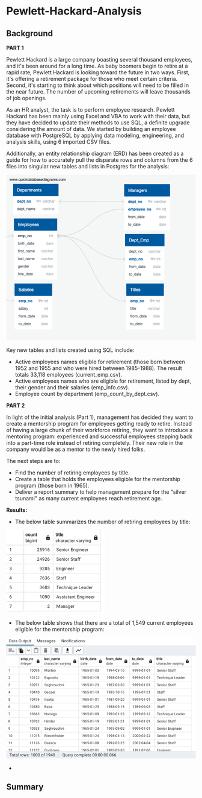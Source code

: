 # Pewlett-Hackard-Analysis
## Background

**PART 1**

Pewlett Hackard is a large company boasting several thousand employees, and it's been around for a long time. As baby boomers begin to retire at a rapid rate, Pewlett Hackard is looking toward the future in two ways. First, it's offering a retirement package for those who meet certain criteria. Second, it's starting to think about which positions will need to be filled in the near future. The number of upcoming retirements will leave thousands of job openings. 

As an HR analyst, the task is to perform employee research. Pewlett Hackard has been mainly using Excel and VBA to work with their data, but they have decided to update their methods to use SQL, a definite upgrade considering the amount of data. We started by building an employee database with PostgreSQL by applying data modeling, engineering, and analysis skills, using 6 imported CSV files. 

Additionally, an entity relationship diagram (ERD) has been created as a guide for how to accurately pull the disparate rows and columns from the 6 files into singular new tables and lists in Postgres for the analysis:

![This is an image](EmployeeDB.png)

Key new tables and lists created using SQL include:
* Active employees names eligible for retirement (those born between 1952 and 1955 and who were hired between 1985-1988). The result totals 33,118 employees (current_emp.csv).
* Active employees names who are eligible for retirement, listed by dept, their gender and their salaries (emp_info.csv).
* Employee count by department (emp_count_by_dept.csv).

**PART 2**

In light of the initial analysis (Part 1), management has decided they want to create a mentorship program for employees getting ready to retire. Instead of having a large chunk of their workforce retiring, they want to introduce a mentoring program: experienced and successful employees stepping back into a part-time role instead of retiring completely. Their new role in the company would be as a mentor to the newly hired folks. 

The next steps are to:

* Find the number of retiring employees by title.
* Create a table that holds the employees eligible for the mentorship program (those born in 1965).
* Deliver a report summary to help management prepare for the "silver tsunami" as many current employees reach retirement age.

**Results:**

* The below table summarizes the number of retiring employees by title: 

![This is an image](images/retiring_titles.png)

* The below table shows that there are a total of 1,549 current employees eligible for the mentorship program:

![This is an image](images/mentorship_eligibility.png)

* 

## Summary







